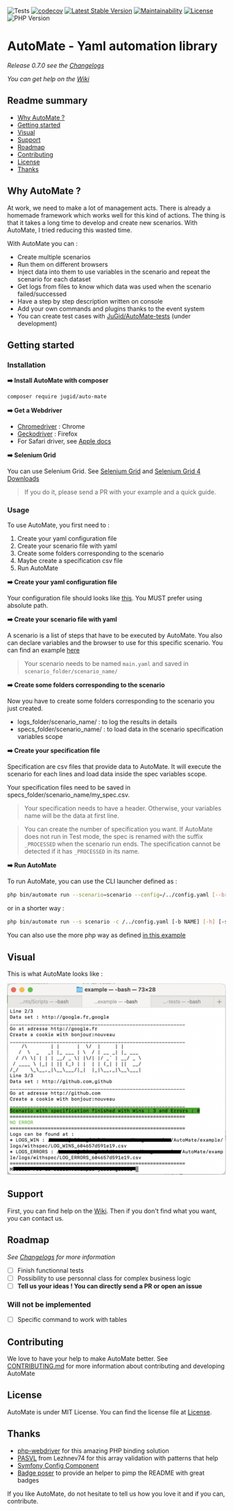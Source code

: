 ![Tests](https://github.com/JuGid/AutoMate/workflows/Tests/badge.svg) [![codecov](https://codecov.io/gh/JuGid/AutoMate/branch/master/graph/badge.svg?token=JK9IA306US)](https://codecov.io/gh/JuGid/AutoMate) [![Latest Stable Version](https://poser.pugx.org/jugid/auto-mate/v)](//packagist.org/packages/jugid/auto-mate) [![Maintainability](https://api.codeclimate.com/v1/badges/d802b8dd267eea5eb801/maintainability)](https://codeclimate.com/github/JuGid/AutoMate/maintainability) [![License](https://poser.pugx.org/jugid/auto-mate/license)](//packagist.org/packages/jugid/auto-mate) ![PHP Version](https://img.shields.io/badge/php-%3E%3D%207.3-8892BF.svg)


# AutoMate - Yaml automation library
*Release 0.7.0 see the [Changelogs](CHANGELOG.md)*

*You can get help on the [Wiki](https://github.com/JuGid/AutoMate/wiki)*

## Readme summary
- [Why AutoMate ?](https://github.com/JuGid/AutoMate#why-automate-)
- [Getting started](https://github.com/JuGid/AutoMate#getting-started)
- [Visual](https://github.com/JuGid/AutoMate#visual)
- [Support](https://github.com/JuGid/AutoMate#support)
- [Roadmap](https://github.com/JuGid/AutoMate#roadmap)
- [Contributing](https://github.com/JuGid/AutoMate#contributing)
- [License](https://github.com/JuGid/AutoMate#license)
- [Thanks](https://github.com/JuGid/AutoMate#thanks)

## Why AutoMate ?

At work, we need to make a lot of management acts. There is already a homemade framework which works well for this kind of actions. The thing is that it takes a long time to develop and create new scenarios. With AutoMate, I tried reducing this wasted time.

With AutoMate you can :
- Create multiple scenarios
- Run them on different browsers
- Inject data into them to use variables in the scenario and repeat the scenario for each dataset
- Get logs from files to know which data was used when the scenario failed/successed
- Have a step by step description written on console
- Add your own commands and plugins thanks to the event system
- You can create test cases with [JuGid/AutoMate-tests](https://github.com/JuGid/AutoMate-tests) (under development)

## Getting started

### Installation 

**:arrow_right: Install AutoMate with composer**

```sh
composer require jugid/auto-mate
```

**:arrow_right: Get a Webdriver**

 - [Chromedriver](https://sites.google.com/a/chromium.org/chromedriver/downloads) : Chrome
 - [Geckodriver](https://github.com/mozilla/geckodriver/tree/v0.29.0) : Firefox
 - For Safari driver, see [Apple docs](https://developer.apple.com/documentation/webkit/testing_with_webdriver_in_safari)

**:arrow_right: Selenium Grid**

You can use Selenium Grid. See [Selenium Grid](https://www.selenium.dev/documentation/en/grid/) and [Selenium Grid 4 Downloads](https://www.selenium.dev/downloads/)

> If you do it, please send a PR with your example and a quick guide.

### Usage

To use AutoMate, you first need to :

1. Create your yaml configuration file
2. Create your scenario file with yaml
3. Create some folders corresponding to the scenario
4. Maybe create a specification csv file
5. Run AutoMate

**:arrow_right: Create your yaml configuration file**

Your configuration file should looks like [this](config/default-config.yaml). You MUST prefer using absolute path.

**:arrow_right: Create your scenario file with yaml**

A scenario is a list of steps that have to be executed by AutoMate. You also can declare variables and the browser to use for this specific scenario. You can find an example [here](example/scenario)

> Your scenario needs to be named `main.yaml` and saved in `scenario_folder/scenario_name/`

**:arrow_right: Create some folders corresponding to the scenario**

Now you have to create some folders corresponding to the scenario you just created.

* logs_folder/scenario_name/ : to log the results in details
* specs_folder/scenario_name/ : to load data in the scenario specification variables scope

**:arrow_right: Create your specification file**

Specification are csv files that provide data to AutoMate. It will execute the scenario for each lines and load data inside the spec variables scope.

Your specification files need to be saved in specs_folder/scenario_name/my_spec.csv.

> Your specification needs to have a header. Otherwise, your variables name will be the data at first line.

> You can create the number of specification you want. If AutoMate does not run in Test mode, the spec is renamed with the suffix `_PROCESSED` when the scenario run ends. The specification cannot be detected if it has `_PROCESSED` in its name.

**:arrow_right: Run AutoMate**

To run AutoMate, you can use the CLI launcher defined as :

```bash
php bin/automate run --scenario=scenario --config=/../config.yaml [--browser=NAME] [--headless] [--server=HTTP_ADRESSE] [--testMode] [--specMode]
```
or in a shorter way :

```bash 
php bin/automate run --s scenario -c /../config.yaml [-b NAME] [-h] [-sv HTTP_ADRESSE] [-t] [-sm]
```

You can also use the more php way as defined [in this example](https://github.com/JuGid/AutoMate/blob/master/example/example.php)

## Visual

This is what AutoMate looks like :

![AutoMate Screenshot](.github/images/screen_automate.png)

## Support

First, you can find help on the [Wiki](https://github.com/JuGid/AutoMate/wiki). Then if you don't find what you want, you can contact us.

## Roadmap
*See [Changelogs](CHANGELOG.md) for more information*

- [ ] Finish functionnal tests
- [ ] Possibility to use personnal class for complex business logic
- [ ] **Tell us your ideas ! You can directly send a PR or open an issue**

### Will not be implemented

- [ ] Specific command to work with tables

## Contributing

We love to have your help to make AutoMate better. 
See [CONTRIBUTING.md](.github/CONTRIBUTING.md) for more information about contributing and developing AutoMate

## License

AutoMate is under MIT License. You can find the license file at [License](LICENSE). 

## Thanks

 - [php-webdriver](https://github.com/php-webdriver/php-webdriver) for this amazing PHP binding solution
 - [PASVL](https://github.com/lezhnev74/pasvl) from Lezhnev74 for this array validation with patterns that help
 - [Symfony Config Component](https://github.com/symfony/config)
 - [Badge poser](https://poser.pugx.org) to provide an helper to pimp the README with great badges

 If you like AutoMate, do not hesitate to tell us how you love it and if you can, contribute.
